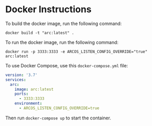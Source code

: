 # Docker Instructions

To build the docker image, run the following command:

`docker build -t "arc:latest" .`

To run the docker image, run the following command:

`docker run -p 3333:3333 -e ARCOS_LISTEN_CONFIG_OVERRIDE="true" arc:latest`

To use Docker Compose, use this `docker-compose.yml` file:

```yaml
version: '3.7'
services:
  arc:
    image: arc:latest
    ports:
      - 3333:3333
    environment:
      - ARCOS_LISTEN_CONFIG_OVERRIDE=true
```

Then run `docker-compose up` to start the container.